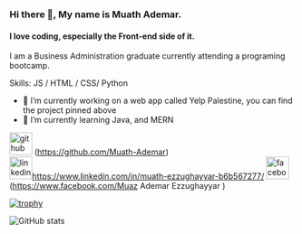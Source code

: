 ### Hi there 👋, My name is Muath Ademar.
#### I love coding, especially the Front-end side of it.
I am a Business Administration graduate currently attending a programing bootcamp.

Skills:  JS / HTML / CSS/ Python

- 🔭 I’m currently working on a web app called Yelp Palestine, you can find the project pinned above 
- 🌱 I’m currently learning  Java, and MERN 


<img src='https://cdn.jsdelivr.net/npm/simple-icons@3.0.1/icons/github.svg' alt='github' height='40'> (https://github.com/Muath-Ademar)  
<img src='https://cdn.jsdelivr.net/npm/simple-icons@3.0.1/icons/linkedin.svg' alt='linkedin' height='40'>https://www.linkedin.com/in/muath-ezzughayyar-b6b567277/
<img src='https://cdn.jsdelivr.net/npm/simple-icons@3.0.1/icons/facebook.svg' alt='facebook' height='40'>(https://www.facebook.com/Muaz Ademar Ezzughayyar )  

[![trophy](https://github-profile-trophy.vercel.app/?username=Muath-Ademar)](https://github.com/ryo-ma/github-profile-trophy)

![GitHub stats](https://github-readme-stats.vercel.app/api?username=Muath-Ademar&show_icons=true)  

